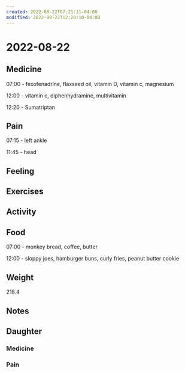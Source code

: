 ```yaml
---
created: 2022-08-22T07:21:11-04:00
modified: 2022-08-22T12:20:10-04:00
---
```


# 2022-08-22

## Medicine

07:00 - fexofenadrine, flaxseed oil, vitamin D, vitamin c, magnesium 

12:00 - vitamin c, diphenhydramine, multivitamin

12:20 - Sumatriptan 

## Pain

07:15 - left ankle

11:45 - head 

## Feeling


## Exercises


## Activity


## Food

07:00 - monkey bread, coffee, butter 

12:00 - sloppy joes, hamburger buns, curly fries, peanut butter cookie

## Weight

218.4

## Notes



## Daughter


### Medicine


### Pain
